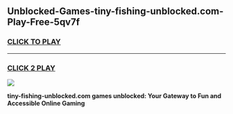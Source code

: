 
## Unblocked-Games-tiny-fishing-unblocked.com-Play-Free-5qv7f
<h3>
<a href="https://premium76.site?title=tiny-fishing-unblocked.com&ref=20M">CLICK TO PLAY</a></h3>
<hr>

<h3>
<a href="https://premium76.site?title=tiny-fishing-unblocked.com&ref=20M">CLICK 2 PLAY</a>
  
</h3>

<a href="https://premium76.site?title=tiny-fishing-unblocked.com&ref=19M"><img src="https://clearcache.store/games.png"></a>


**tiny-fishing-unblocked.com games unblocked: Your Gateway to Fun and Accessible Online Gaming**
